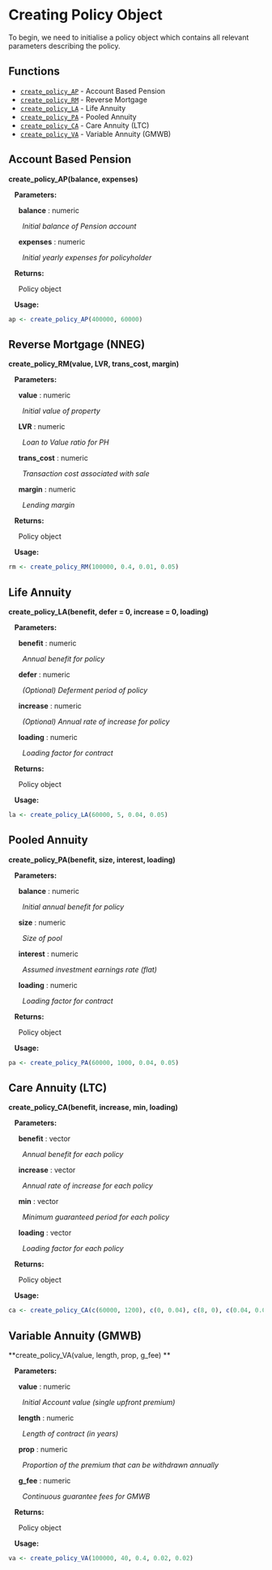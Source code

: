# Creating Policy Object

To begin, we need to initialise a policy object which contains all 
relevant parameters describing the policy.

## Functions

* [`create_policy_AP`](#ABP) - Account Based Pension
* [`create_policy_RM`](#RM) - Reverse Mortgage
* [`create_policy_LA`](#LA) - Life Annuity
* [`create_policy_PA`](#PA) - Pooled Annuity
* [`create_policy_CA`](#CA) - Care Annuity (LTC)
* [`create_policy_VA`](#VA) - Variable Annuity (GMWB)

<a name="ABP"></a>

## Account Based Pension

**create_policy_AP(balance, expenses)**

&nbsp;&nbsp; **Parameters:**

&nbsp;&nbsp;&nbsp;&nbsp; **balance** : numeric 

&nbsp;&nbsp;&nbsp;&nbsp;&nbsp;&nbsp; *Initial balance of Pension account*

&nbsp;&nbsp;&nbsp;&nbsp; **expenses** : numeric

&nbsp;&nbsp;&nbsp;&nbsp;&nbsp;&nbsp; *Initial yearly expenses for policyholder*

&nbsp;&nbsp; **Returns:**

&nbsp;&nbsp;&nbsp;&nbsp; Policy object

&nbsp;&nbsp; **Usage:**

```r
ap <- create_policy_AP(400000, 60000)
```

<a name="RM"></a>

## Reverse Mortgage (NNEG)

**create_policy_RM(value, LVR, trans_cost, margin)**

&nbsp;&nbsp; **Parameters:**

&nbsp;&nbsp;&nbsp;&nbsp; **value** : numeric 

&nbsp;&nbsp;&nbsp;&nbsp;&nbsp;&nbsp; *Initial value of property*

&nbsp;&nbsp;&nbsp;&nbsp; **LVR** : numeric

&nbsp;&nbsp;&nbsp;&nbsp;&nbsp;&nbsp; *Loan to Value ratio for PH*

&nbsp;&nbsp;&nbsp;&nbsp; **trans_cost** : numeric

&nbsp;&nbsp;&nbsp;&nbsp;&nbsp;&nbsp; *Transaction cost associated with sale*

&nbsp;&nbsp;&nbsp;&nbsp; **margin** : numeric

&nbsp;&nbsp;&nbsp;&nbsp;&nbsp;&nbsp; *Lending margin*

&nbsp;&nbsp; **Returns:**

&nbsp;&nbsp;&nbsp;&nbsp; Policy object

&nbsp;&nbsp; **Usage:**

```r
rm <- create_policy_RM(100000, 0.4, 0.01, 0.05)
```

<a name="LA"></a>

## Life Annuity

**create_policy_LA(benefit, defer = 0, increase = 0, loading)**

&nbsp;&nbsp; **Parameters:**

&nbsp;&nbsp;&nbsp;&nbsp; **benefit** : numeric 

&nbsp;&nbsp;&nbsp;&nbsp;&nbsp;&nbsp; *Annual benefit for policy*

&nbsp;&nbsp;&nbsp;&nbsp; **defer** : numeric

&nbsp;&nbsp;&nbsp;&nbsp;&nbsp;&nbsp; *(Optional) Deferment period of policy*

&nbsp;&nbsp;&nbsp;&nbsp; **increase** : numeric

&nbsp;&nbsp;&nbsp;&nbsp;&nbsp;&nbsp; *(Optional) Annual rate of increase for policy*

&nbsp;&nbsp;&nbsp;&nbsp; **loading** : numeric

&nbsp;&nbsp;&nbsp;&nbsp;&nbsp;&nbsp; *Loading factor for contract*

&nbsp;&nbsp; **Returns:**

&nbsp;&nbsp;&nbsp;&nbsp; Policy object

&nbsp;&nbsp; **Usage:**

```r
la <- create_policy_LA(60000, 5, 0.04, 0.05)
```

<a name="PA"></a>

## Pooled Annuity

**create_policy_PA(benefit, size, interest, loading)**

&nbsp;&nbsp; **Parameters:**

&nbsp;&nbsp;&nbsp;&nbsp; **balance** : numeric 

&nbsp;&nbsp;&nbsp;&nbsp;&nbsp;&nbsp; *Initial annual benefit for policy*

&nbsp;&nbsp;&nbsp;&nbsp; **size** : numeric

&nbsp;&nbsp;&nbsp;&nbsp;&nbsp;&nbsp; *Size of pool*

&nbsp;&nbsp;&nbsp;&nbsp; **interest** : numeric

&nbsp;&nbsp;&nbsp;&nbsp;&nbsp;&nbsp; *Assumed investment earnings rate (flat)*

&nbsp;&nbsp;&nbsp;&nbsp; **loading** : numeric

&nbsp;&nbsp;&nbsp;&nbsp;&nbsp;&nbsp; *Loading factor for contract*

&nbsp;&nbsp; **Returns:**

&nbsp;&nbsp;&nbsp;&nbsp; Policy object

&nbsp;&nbsp; **Usage:**

```r
pa <- create_policy_PA(60000, 1000, 0.04, 0.05)
```

<a name="CA"></a>

## Care Annuity (LTC)

**create_policy_CA(benefit, increase, min, loading)**

&nbsp;&nbsp; **Parameters:**

&nbsp;&nbsp;&nbsp;&nbsp; **benefit** : vector 

&nbsp;&nbsp;&nbsp;&nbsp;&nbsp;&nbsp; *Annual benefit for each policy*

&nbsp;&nbsp;&nbsp;&nbsp; **increase** : vector

&nbsp;&nbsp;&nbsp;&nbsp;&nbsp;&nbsp; *Annual rate of increase for each policy*

&nbsp;&nbsp;&nbsp;&nbsp; **min** : vector

&nbsp;&nbsp;&nbsp;&nbsp;&nbsp;&nbsp; *Minimum guaranteed period for each policy*

&nbsp;&nbsp;&nbsp;&nbsp; **loading** : vector

&nbsp;&nbsp;&nbsp;&nbsp;&nbsp;&nbsp; *Loading factor for each policy*

&nbsp;&nbsp; **Returns:**

&nbsp;&nbsp;&nbsp;&nbsp; Policy object

&nbsp;&nbsp; **Usage:**

```r
ca <- create_policy_CA(c(60000, 1200), c(0, 0.04), c(8, 0), c(0.04, 0.05))
```

<a name="VA"></a>

## Variable Annuity (GMWB)

**create_policy_VA(value, length, prop, g_fee) **

&nbsp;&nbsp; **Parameters:**

&nbsp;&nbsp;&nbsp;&nbsp; **value** : numeric 

&nbsp;&nbsp;&nbsp;&nbsp;&nbsp;&nbsp; *Initial Account value (single upfront premium)*

&nbsp;&nbsp;&nbsp;&nbsp; **length** : numeric

&nbsp;&nbsp;&nbsp;&nbsp;&nbsp;&nbsp; *Length of contract (in years)*

&nbsp;&nbsp;&nbsp;&nbsp; **prop** : numeric 

&nbsp;&nbsp;&nbsp;&nbsp;&nbsp;&nbsp; *Proportion of the premium that can be withdrawn annually*

&nbsp;&nbsp;&nbsp;&nbsp; **g_fee** : numeric

&nbsp;&nbsp;&nbsp;&nbsp;&nbsp;&nbsp; *Continuous guarantee fees for GMWB*

&nbsp;&nbsp; **Returns:**

&nbsp;&nbsp;&nbsp;&nbsp; Policy object

&nbsp;&nbsp; **Usage:**

```r
va <- create_policy_VA(100000, 40, 0.4, 0.02, 0.02)
```